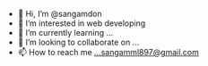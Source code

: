 - 👋 Hi, I’m @sangamdon
- 👀 I’m interested in web developing
- 🌱 I’m currently learning ...
- 💞️ I’m looking to collaborate on ...
- 📫 How to reach me ...sangamml897@gmail.com

<!---
sangamdon/sangamdon is a ✨ special ✨ repository because its `README.md` (this file) appears on your GitHub profile.
You can click the Preview link to take a look at your changes.
--->
